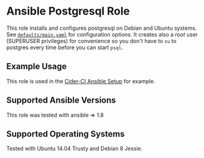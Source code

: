 Ansible Postgresql Role
=======================

This role installs and configures postgresql on Debian and Ubuntu systems.
See [`defaults/main.yaml`](defaults/main.yaml) for configuration options. It
creates also a _root_ user (SUPERUSER privileges) for convenience so you
don't have to `su` to postgres every time before you can start `psql`.

Example Usage
-------------

This role is used in the [Cider-CI Ansible Setup][] for example.

  [Cider-CI Ansible Setup]: https://github.com/cider-ci/cider-ci_ansible-setup


Supported Ansible Versions
--------------------------

This role was tested with ansible => 1.8

Supported Operating Systems
---------------------------

Tested with Ubuntu 14.04 Trusty and Debian 8 Jessie.

